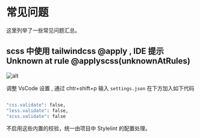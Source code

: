 # 常见问题

这里列举了一些常见问题汇总。

## scss 中使用 tailwindcss @apply , IDE 提示 Unknown at rule @applyscss(unknownAtRules)

![alt](https://vkceyugu.cdn.bspapp.com/VKCEYUGU-fcb4b1b9-2325-4e40-b77b-04cd59163ef7/e8542e28-cbbb-4654-b199-e3e9ea1aae47.png)

调整 VsCode 设置 , 通过 chtr+shift+p 输入 `settings.json` 在下方加入如下代码

```bash

"css.validate": false,
"less.validate": false,
"scss.validate": false

```

不启用这些内置的校验，统一由项目中 Stylelint 的配置处理。
